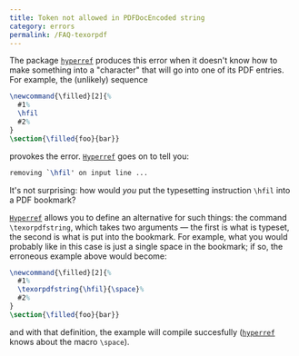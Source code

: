 ```yaml
---
title: Token not allowed in PDFDocEncoded string
category: errors
permalink: /FAQ-texorpdf
---
```


The package [`hyperref`](https://ctan.org/pkg/hyperref) produces this error when it doesn't
know how to make something into a "character" that will go into one
of its PDF entries.  For example, the (unlikely) sequence
<!-- {% raw %} -->
```latex
\newcommand{\filled}[2]{%
  #1%
  \hfil
  #2%
}
\section{\filled{foo}{bar}}
```
<!-- {% endraw %} -->
provokes the error.  [`Hyperref`](https://ctan.org/pkg/Hyperref) goes on to tell you:
```latex
removing `\hfil' on input line ...
```
It's not surprising: how would _you_ put the
typesetting instruction `\hfil` into a PDF bookmark?

[`Hyperref`](https://ctan.org/pkg/Hyperref) allows you to define an alternative for such
things: the command `\texorpdfstring`, which takes two
arguments&nbsp;&mdash; the first is what is typeset, the second is what is put
into the bookmark.  For example, what you would probably like in this
case is just a single space in the bookmark; if so, the erroneous
example above would become:
<!-- {% raw %} -->
```latex
\newcommand{\filled}[2]{%
  #1%
  \texorpdfstring{\hfil}{\space}%
  #2%
}
\section{\filled{foo}{bar}}
```
<!-- {% endraw %} -->
and with that definition, the example will compile succesfully
([`hyperref`](https://ctan.org/pkg/hyperref) knows about the macro `\space`).

